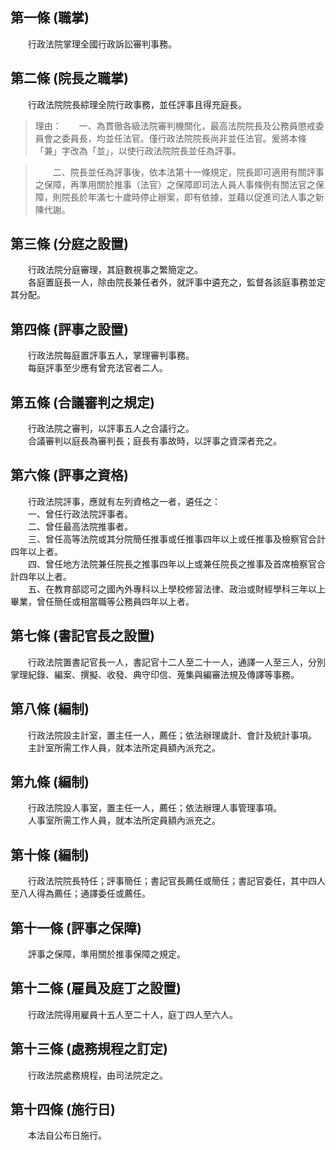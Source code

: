 第一條 (職掌)
-------------
　　行政法院掌理全國行政訴訟審判事務。  


第二條 (院長之職掌)
-------------------
　　行政法院院長綜理全院行政事務，並任評事且得充庭長。  
> 理由：　　一、為貫徹各級法院審判機關化，最高法院院長及公務員懲戒委員會之委員長，均並任法官。僅行政法院院長尚非並任法官。爰將本條「兼」字改為「並」，以使行政法院院長並任為評事。

> 　　二、院長並任為評事後，依本法第十一條規定，院長即可適用有關評事之保障，再準用關於推事（法官）之保障即司法人員人事條例有關法官之保障，則院長於年滿七十歲時停止辦案，即有依據，並藉以促進司法人事之新陳代謝。



第三條 (分庭之設置)
-------------------
　　行政法院分庭審理，其庭數視事之繁簡定之。  
　　各庭置庭長一人，除由院長兼任者外，就評事中遴充之，監督各該庭事務並定其分配。  


第四條 (評事之設置)
-------------------
　　行政法院每庭置評事五人，掌理審判事務。  
　　每庭評事至少應有曾充法官者二人。  


第五條 (合議審判之規定)
-----------------------
　　行政法院之審判，以評事五人之合議行之。  
　　合議審判以庭長為審判長；庭長有事故時，以評事之資深者充之。  


第六條 (評事之資格)
-------------------
　　行政法院評事，應就有左列資格之一者，遴任之：  
　　一、曾任行政法院評事者。  
　　二、曾任最高法院推事者。  
　　三、曾任高等法院或其分院簡任推事或任推事四年以上或任推事及檢察官合計四年以上者。  
　　四、曾任地方法院兼任院長之推事四年以上或兼任院長之推事及首席檢察官合計四年以上者。  
　　五、在教育部認可之國內外專科以上學校修習法律、政治或財經學科三年以上畢業，曾任簡任或相當職等公務員四年以上者。  


第七條 (書記官長之設置)
-----------------------
　　行政法院置書記官長一人，書記官十二人至二十一人，通譯一人至三人，分別掌理紀錄、編案、撰擬、收發、典守印信、蒐集與編審法規及傳譯等事務。  


第八條 (編制)
-------------
　　行政法院設主計室，置主任一人，薦任；依法辦理歲計、會計及統計事項。  
　　主計室所需工作人員，就本法所定員額內派充之。  


第九條 (編制)
-------------
　　行政法院設人事室，置主任一人，薦任；依法辦理人事管理事項。  
　　人事室所需工作人員，就本法所定員額內派充之。  


第十條 (編制)
-------------
　　行政法院院長特任；評事簡任；書記官長薦任或簡任；書記官委任，其中四人至八人得為薦任；通譯委任或薦任。  


第十一條 (評事之保障)
---------------------
　　評事之保障，準用關於推事保障之規定。  


第十二條 (雇員及庭丁之設置)
---------------------------
　　行政法院得用雇員十五人至二十人，庭丁四人至六人。  


第十三條 (處務規程之訂定)
-------------------------
　　行政法院處務規程，由司法院定之。  


第十四條 (施行日)
-----------------
　　本法自公布日施行。